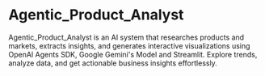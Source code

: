 # Agentic_Product_Analyst
Agentic_Product_Analyst is an AI system that researches products and markets, extracts insights, and generates interactive visualizations using OpenAI Agents SDK, Google Gemini's Model and Streamlit. Explore trends, analyze data, and get actionable business insights effortlessly.

